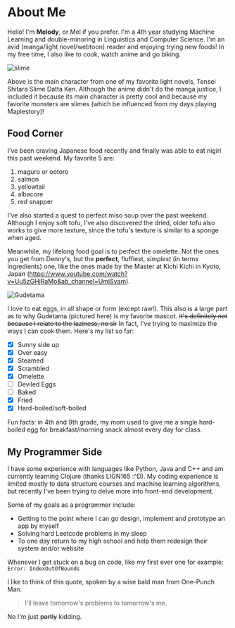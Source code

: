 # About Me
Hello! I'm **Melody**, or Mel if you prefer. I'm a 4th year studying Machine Learning and double-minoring in Linguistics and Computer Science. 
I'm an avid (manga/light novel/webtoon) reader and enjoying trying new foods! In my free time, I also like to cook, watch anime and go biking.

![slime](https://static.wikia.nocookie.net/vsbattles/images/e/e5/TSSDK_Rimuru_%28Slime%29.png/revision/latest?cb=20181031030246) 

Above is the main character from one of my favorite light novels, Tensei Shitara Slime Datta Ken. Although the anime didn't do the manga justice, I included it because its main character is pretty cool and because my favorite monsters are slimes (which be influenced from my days playing Maplestory)! 
 
## Food Corner
I've been craving Japanese food recently and finally was able to eat nigiri this past weekend. My favorite 5 are:
1. maguro or ootoro
2. salmon
3. yellowtail
4. albacore
5. red snapper

I've also started a quest to perfect miso soup over the past weekend. Although I enjoy soft tofu, I've also discovered the dried, older tofu also works to give more texture, since the tofu's texture is similar to a sponge when aged. 

Meanwhile, my lifelong food goal is to perfect the omelette. Not the ones you get from Denny's, but the __perfect__, fluffiest, _simplest_ (in terms ingredients) one, like the ones made by the Master at Kichi Kichi in Kyoto, Japan (https://www.youtube.com/watch?v=Uu5zGHjRaMo&ab_channel=UmiSyam). 

![Gudetama](https://media.tenor.com/images/533d177b0f3b71139c7f89cbe8e36808/tenor.gif)

I love to eat eggs, in all shape or form (except raw!). This also is a large part as to why Gudetama (pictured here) is my favorite mascot. ~~it's definitely not because I relate to the laziness, no sir~~ In fact, I've trying to maximize the ways I can cook them. Here's my list so far: 
- [x] Sunny side up
- [x] Over easy
- [x] Steamed
- [x] Scrambled
- [x] Omelette
- [ ] Deviled Eggs
- [ ] Baked
- [x] Fried
- [x] Hard-boiled/soft-boiled

Fun facts: in 4th and 9th grade, my mom used to give me a single hard-boiled egg for breakfast/morning snack almost every day for class.

## My Programmer Side
I have some experience with languages like Python, Java and C++ and am currently learning Clojure (thanks LIGN165 :^D). My coding experience is limited mostly to data structure courses and machine learning algorithms, but recently I've been trying to delve more into front-end development. 

Some of my goals as a programmer include: 
- Getting to the point where I can go design, implement and prototype an app by myself
- Solving hard Leetcode problems in my sleep 
- To one day return to my high school and help them redesign their system and/or website

Whenever I get stuck on a bug on code, like my first ever one for example:   
``` Error: IndexOutOfBounds ```

I like to think of this quote, spoken by a wise bald man from One-Punch Man: 
> I'll leave tomorrow's problems to tomorrow's me.
 
No I'm just ~~partly~~ kidding. 
